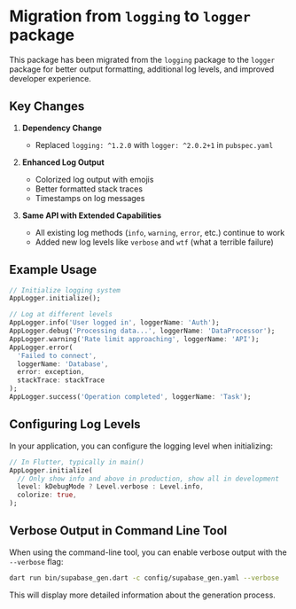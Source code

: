 # Migration from `logging` to `logger` package

This package has been migrated from the `logging` package to the `logger` package for better output formatting, additional log levels, and improved developer experience.

## Key Changes

1. **Dependency Change**
   - Replaced `logging: ^1.2.0` with `logger: ^2.0.2+1` in `pubspec.yaml`

2. **Enhanced Log Output**
   - Colorized log output with emojis
   - Better formatted stack traces
   - Timestamps on log messages

3. **Same API with Extended Capabilities**
   - All existing log methods (`info`, `warning`, `error`, etc.) continue to work
   - Added new log levels like `verbose` and `wtf` (what a terrible failure)

## Example Usage

```dart
// Initialize logging system
AppLogger.initialize(); 

// Log at different levels
AppLogger.info('User logged in', loggerName: 'Auth');
AppLogger.debug('Processing data...', loggerName: 'DataProcessor');
AppLogger.warning('Rate limit approaching', loggerName: 'API');
AppLogger.error(
  'Failed to connect', 
  loggerName: 'Database', 
  error: exception,
  stackTrace: stackTrace
);
AppLogger.success('Operation completed', loggerName: 'Task');
```

## Configuring Log Levels

In your application, you can configure the logging level when initializing:

```dart
// In Flutter, typically in main()
AppLogger.initialize(
  // Only show info and above in production, show all in development
  level: kDebugMode ? Level.verbose : Level.info,
  colorize: true,
);
```

## Verbose Output in Command Line Tool

When using the command-line tool, you can enable verbose output with the `--verbose` flag:

```bash
dart run bin/supabase_gen.dart -c config/supabase_gen.yaml --verbose
```

This will display more detailed information about the generation process.
